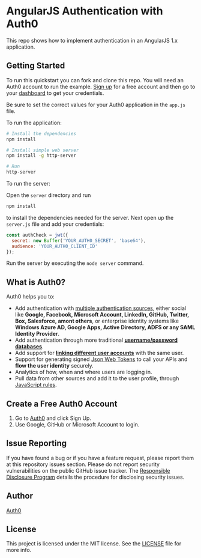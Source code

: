# AngularJS Authentication with Auth0

This repo shows how to implement authentication in an AngularJS 1.x application.

## Getting Started

To run this quickstart you can fork and clone this repo. You will need an Auth0 account to run the example. [Sign up](https://auth0.com/signup) for a free account and then go to your [dashboard](https://manage.auth0.com) to get your credentials.

Be sure to set the correct values for your Auth0 application in the `app.js` file.

To run the application:

```bash
# Install the dependencies
npm install

# Install simple web server
npm install -g http-server

# Run
http-server
```

To run the server:

Open the `server` directory and run

```bash
npm install
```

to install the dependencies needed for the server. Next open up the `server.js` file and add your credentials:

```js
const authCheck = jwt({
  secret: new Buffer('YOUR_AUTH0_SECRET', 'base64'),
  audience: 'YOUR_AUTH0_CLIENT_ID'
});
```

Run the server by executing the `node server` command.

## What is Auth0?

Auth0 helps you to:

* Add authentication with [multiple authentication sources](https://docs.auth0.com/identityproviders), either social like **Google, Facebook, Microsoft Account, LinkedIn, GitHub, Twitter, Box, Salesforce, amont others**, or enterprise identity systems like **Windows Azure AD, Google Apps, Active Directory, ADFS or any SAML Identity Provider**.
* Add authentication through more traditional **[username/password databases](https://docs.auth0.com/mysql-connection-tutorial)**.
* Add support for **[linking different user accounts](https://docs.auth0.com/link-accounts)** with the same user.
* Support for generating signed [Json Web Tokens](https://docs.auth0.com/jwt) to call your APIs and **flow the user identity** securely.
* Analytics of how, when and where users are logging in.
* Pull data from other sources and add it to the user profile, through [JavaScript rules](https://docs.auth0.com/rules).

## Create a Free Auth0 Account

1. Go to [Auth0](https://auth0.com) and click Sign Up.
2. Use Google, GitHub or Microsoft Account to login.

## Issue Reporting

If you have found a bug or if you have a feature request, please report them at this repository issues section. Please do not report security vulnerabilities on the public GitHub issue tracker. The [Responsible Disclosure Program](https://auth0.com/whitehat) details the procedure for disclosing security issues.

## Author

[Auth0](auth0.com)

## License

This project is licensed under the MIT license. See the [LICENSE](LICENSE) file for more info.
